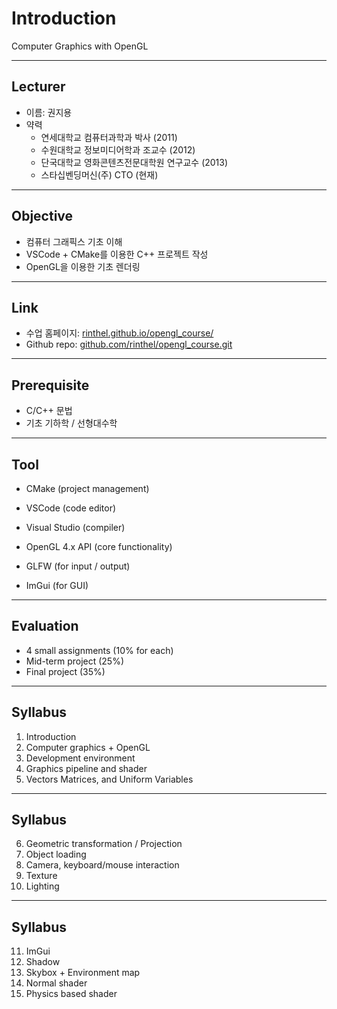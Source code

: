 # Introduction

Computer Graphics with OpenGL

---

## Lecturer

- 이름: 권지용
- 약력
  - 연세대학교 컴퓨터과학과 박사 (2011)
  - 수원대학교 정보미디어학과 조교수 (2012)
  - 단국대학교 영화콘텐츠전문대학원 연구교수 (2013)
  - 스타십벤딩머신(주) CTO (현재)

---

## Objective

- 컴퓨터 그래픽스 기초 이해
- VSCode + CMake를 이용한 C++ 프로젝트 작성
- OpenGL을 이용한 기초 렌더링

---

## Link

- 수업 홈페이지: [rinthel.github.io/opengl_course/](https://rinthel.github.io/opengl_course/)
- Github repo: [github.com/rinthel/opengl_course.git](https://github.com/rinthel/opengl_course.git)

---

## Prerequisite

- C/C++ 문법
- 기초 기하학 / 선형대수학

---

## Tool

- CMake (project management)
- VSCode (code editor)
- Visual Studio (compiler)

- OpenGL 4.x API (core functionality)
- GLFW (for input / output)
- ImGui (for GUI)

---

## Evaluation

- 4 small assignments (10% for each)
- Mid-term project (25%)
- Final project (35%)

---

## Syllabus

1. Introduction
2. Computer graphics + OpenGL
3. Development environment
4. Graphics pipeline and shader
5. Vectors Matrices, and Uniform Variables

---

## Syllabus

6. Geometric transformation / Projection
7. Object loading
8. Camera, keyboard/mouse interaction
9. Texture
10. Lighting

---

## Syllabus

11. ImGui
12. Shadow
13. Skybox + Environment map
14. Normal shader
15. Physics based shader

